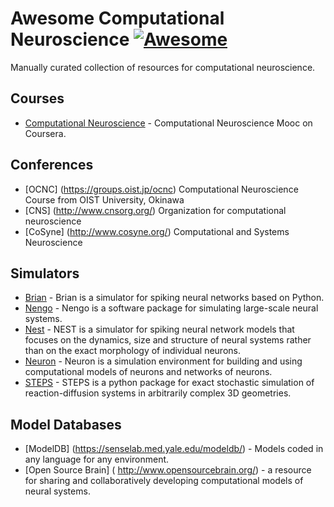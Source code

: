 # Awesome Computational Neuroscience [![Awesome](https://cdn.rawgit.com/sindresorhus/awesome/d7305f38d29fed78fa85652e3a63e154dd8e8829/media/badge.svg)](https://github.com/sindresorhus/awesome)

Manually curated collection of resources for computational neuroscience.

## Courses

* [Computational Neuroscience](https://www.coursera.org/course/compneuro) - Computational Neuroscience Mooc on Coursera.

## Conferences

* [OCNC] (https://groups.oist.jp/ocnc) Computational Neuroscience Course from OIST University, Okinawa
* [CNS] (http://www.cnsorg.org/) Organization for computational neuroscience
* [CoSyne] (http://www.cosyne.org/) Computational and Systems Neuroscience 

## Simulators

* [Brian](https://www.briansimulator.org) - Brian is a simulator for spiking neural networks based on Python.
* [Nengo](http://www.nengo.ca/) - Nengo is a software package for simulating large-scale neural systems.
* [Nest](http://www.nest-simulator.org/) - NEST is a simulator for spiking neural network models that focuses on the dynamics, size and structure of neural systems rather than on the exact morphology of individual neurons.
* [Neuron](https://www.neuron.yale.edu/neuron/) - Neuron is a simulation environment for building and using computational models of neurons and networks of neurons.
* [STEPS](http://steps.sourceforge.net/STEPS/default.php) - STEPS is a python package for exact stochastic simulation of reaction-diffusion systems in arbitrarily complex 3D geometries.

## Model Databases

* [ModelDB] (https://senselab.med.yale.edu/modeldb/) - Models coded in any language for any environment.
* [Open Source Brain] ( http://www.opensourcebrain.org/) - a resource for sharing and collaboratively developing computational models of neural systems.
